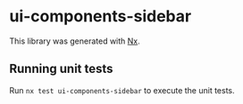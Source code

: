 # ui-components-sidebar

This library was generated with [Nx](https://nx.dev).

## Running unit tests

Run `nx test ui-components-sidebar` to execute the unit tests.
